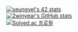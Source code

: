 [![seungyel's 42 stats](https://badge42.herokuapp.com/api/stats/seungyel)](https://github.com/2winyear)
</br>
[![2winyear's GitHub stats](https://github-readme-stats.vercel.app/api?username=2winyear)](https://github.com/2winyear)
</br>
[![Solved.ac 프로필](http://mazassumnida.wtf/api/pastel/generate_badge?boj={lsy2246})](https://solved.ac/{lsy2246})
